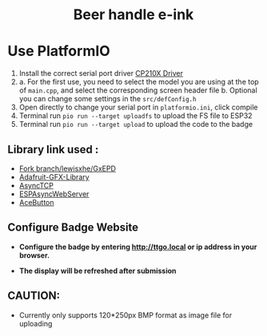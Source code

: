 
 <h1 align = "center">Beer handle e-ink</h1>

# Use PlatformIO
1. Install the correct serial port driver [CP210X Driver](https://www.silabs.com/products/development-tools/software/usb-to-uart-bridge-vcp-drivers)
2. a. For the first use, you need to select the model you are using at the top of `main.cpp`, and select the corresponding screen header file
   b. Optional you can change some settings in the `src/defConfig.h`
3. Open directly to change your serial port in `platformio.ini`, click compile
4. Terminal run `pio run --target uploadfs` to upload the FS file to ESP32
5. Terminal run `pio run --target upload` to upload the code to the badge

## Library link used :
- [Fork branch/lewisxhe/GxEPD](https://github.com/lewisxhe/GxEPD)
- [Adafruit-GFX-Library](https://github.com/adafruit/Adafruit-GFX-Library)
- [AsyncTCP](https://github.com/me-no-dev/AsyncTCP)
- [ESPAsyncWebServer](https://github.com/me-no-dev/ESPAsyncWebServer)
- [AceButton](https://github.com/bxparks/AceButton)


## Configure Badge Website

- **Configure the badge by entering http://ttgo.local or ip address in your browser.**

- **The display will be refreshed after submission**

## CAUTION:
- Currently only supports 120*250px BMP format as image file for uploading

